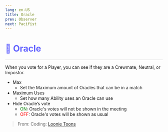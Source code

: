 ```yaml
---
lang: en-US
title: Oracle
prev: Observer
next: Pacifist
---
```


# <font color="#6666ff">🔮 <b>Oracle</b></font> <Badge text="Support" type="tip" vertical="middle"/>
---

When you vote for a Player, you can see if they are a Crewmate, Neutral, or Impostor.
* Max
  * Set the Maximum amount of Oracles that can be in a match
* Maximum Uses
  * Set how many Ability uses an Oracle can use
* Hide Oracle’s vote
  * <font color=green>ON</font>: Oracle's votes will not be shown in the meeting
  * <font color=red>OFF</font>: Oracle's votes will be shown as usual

> From: Coding: [Loonie Toons](https://github.com/Loonie-Toons)
